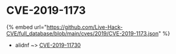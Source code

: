 # CVE-2019-1173
{% embed url="https://github.com/Live-Hack-CVE/full_database/blob/main/cves/2019/CVE-2019-1173.json" %}

* alidnf ~> [CVE-2019-11730](https://www.alice-snow.ru/2019/database/cve-2019-1173/cve-2019-11730-alidnf)